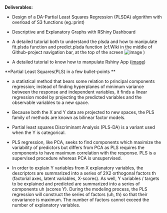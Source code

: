 
**Deliverables:**

* Design of a DA-Partial Least Squares Regression (PLSDA) algorithm with overload of S3 functions (eg.:print)

* Descriptive and Explanatory Graphs with RShiny Dashboard

* A detailed tutorial both to understand the plsda and how to manipulate fit.plsda function and predict.plsda function (cf.Wiki in the middle of Github-project navigation bar, at the top of the screen ![image](https://user-images.githubusercontent.com/114347666/204103053-18efdaba-eba9-469f-a1e0-0e409a264e2e.png)
)
* A detailed tutorial to know how to manpulate Rshiny App ([image](https://user-images.githubusercontent.com/114347666/204103053-18efdaba-eba9-469f-a1e0-0e409a264e2e.png))

**Partial Least Squares(PLS) in a few bullet-points **

* a statistical method that bears some relation to principal components regression; instead of finding hyperplanes of minimum variance between the response and independent variables, it finds a linear regression model by projecting the predicted variables and the observable variables to a new space. 

* Because both the X and Y data are projected to new spaces, the PLS family of methods are known as bilinear factor models. 

* Partial least squares Discriminant Analysis (PLS-DA) is a variant used when the Y is categorical.

* PLS regression, like PCA, seeks to find components which maximize the variability of predictors but differs from PCA as PLS requires the components to have maximum correlation with the response. PLS is a supervised procedure whereas PCA is unsupervised.

* In order to explain Y variables from X explanatory variables, the descriptors are summarized into a series of 2X2 orthogonal factors  th  (factorial axes, latent variables, X-scores). As well, Y variables / targets to be explained and predicted are summarized into a series of components uh (scores Y).
During the modeling process, the PLS regression will construct the series of factors (uh, th) so that their covariance is maximum. The number of factors cannot exceed the number of explanatory variables. 
